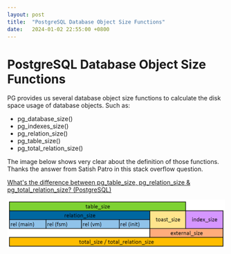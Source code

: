 ```yaml
---
layout: post
title:  "PostgreSQL Database Object Size Functions"
date:   2024-01-02 22:55:00 +0800
---
```


# PostgreSQL Database Object Size Functions

PG provides us several database object size functions to calculate the disk space usage of database objects. Such as:
- pg_database_size()
- pg_indexes_size()
- pg_relation_size()
- pg_table_size()
- pg_total_relation_size()

The image below shows very clear about the definition of those functions. Thanks the answer from Satish Patro in this stack overflow question.

[What's the difference between pg_table_size, pg_relation_size & pg_total_relation_size? (PostgreSQL)](https://stackoverflow.com/questions/41991380/whats-the-difference-between-pg-table-size-pg-relation-size-pg-total-relatio)

![pg-size-functions.png](/assets/img/in-post/2024-01-02-postgresql-database-object-size-functions/pg-size-functions.png)